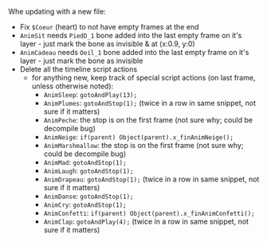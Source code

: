 Whe updating with a new file:
- Fix `$Coeur` (heart) to not have empty frames at the end
- `AnimSit` needs `PiedD_1` bone added into the last empty frame on it's layer - just mark the bone as invisible & at (x:0.9, y:0)
- `AnimCadeau` needs `Oeil_1` bone added into the last empty frame on it's layer - just mark the bone as invisible
- Delete all the timeline script actions
	- for anything new, keep track of special script actions (on last frame, unless otherwise noted):
		- `AnimSleep`: `gotoAndPlay(13);`
		- `AnimPlumes`: `gotoAndStop(1);` (twice in a row in same snippet, not sure if it matters)
		- `AnimPeche`: the stop is on the first frame (not sure why; could be decompile bug)
		- `AnimNeige`: `if(parent) Object(parent).x_finAnimNeige();`
		- `AnimMarshmallow`: the stop is on the first frame (not sure why; could be decompile bug)
		- `AnimMad`: `gotoAndStop(1);`
		- `AnimLaugh`: `gotoAndStop(1);`
		- `AnimDrapeau`: `gotoAndStop(1);` (twice in a row in same snippet, not sure if it matters)
		- `AnimDanse`: `gotoAndStop(1);`
		- `AnimCry`: `gotoAndStop(1);`
		- `AnimConfetti`: `if(parent) Object(parent).x_finAnimConfetti();`
		- `AnimClap`: `gotoAndPlay(4);` (twice in a row in same snippet, not sure if it matters)